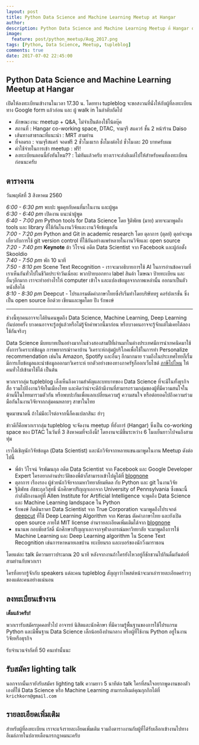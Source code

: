 ```yaml
---
layout: post
title: Python Data Science and Machine Learning Meetup at Hangar
author:
description: Python Data Science and Machine Learning Meetup ที่ Hangar co-working space ของ DTAC จัดโดยทีม tupleblog
image:
  feature: post/python_meetup/Aug_2017.png
tags: [Python, Data Science, Meetup, tupleblog]
comments: true
date: 2017-07-02 22:45:00
---
```


## Python Data Science and Machine Learning Meetup at Hangar

เปิดให้ลงทะเบียนเข้างานในเวลา 17.30 น. โดยทาง tupleblog จะขอสงวนที่นั่งให้กับผู้ที่ลงทะเบียนทาง Google form แล้วก่อน และ ผู้ walk in ในลำดับถัดไป

- ลักษณะงาน: meetup + Q&A, ไม่จำเป็นต้องใช้โน้ตบุ๊ค
- สถานที่ : Hangar co-working space, DTAC, จามจุรี สแควร์ ชั้น 2 หน้าร้าน Daiso
- เส้นทางสาธรณะที่แนะนำ : MRT สามย่าน
- ที่จอดรถ : จามจุรีสแคร์ จอดฟรี 2 ชั่วโมงแรก ชั่งโมงต่อไป ชั่วโมงละ 20 บาทครับผม
- ค่าใช้จ่ายในการเข้า meetup : ฟรี!
- ลงทะเบียนตอนนี้ยังทันไหม?? : ไม่ทันแล้วครับ ทางเราจะส่งอีเมล์ไปให้สำหรับคนที่ลงทะเบียนก่อนนะครับ

## ตารางงาน

วันพฤหัสที่ 3 สิงหาคม 2560

_6:00 - 6:30 pm_ พบปะ พูดคุยกับคนที่มาในงาน และผู้พูด<br>
_6:30 - 6:40 pm_ เปิดงาน แนะนำผู้พูด<br>
_6:40 - 7:00 pm_ Python tools for Data Science โดย ฐิติพัทธ (มาย) มายจะมาพูดถึง tools และ
library ที่ใช้กันในงานวิจัยและงานวิจัยข้อมูลกัน<br>
_7:00 - 7:20 pm_ Python and Git in academic research โดย ตุลาการ (ตุลย์) ตุลย์จะพูดเกี่ยวกับการใช้
git version control ที่ใช้กันอย่างแพร่หลายในงานวิจัยและ open source<br>
_7:20 - 7:40 pm_ **Keynote** ต้า วิโรจน์ อดีต Data Scientist จาก Facebook และผู้ก่อตั้ง Skooldio<br>
_7:40 - 7:50 pm_ พัก 10 นาที<br>
_7:50 - 8:10 pm_ Scene Text Recognition - เราจะมาอธิบายการใช้ AI ในการอ่านข้อความที่เราเห็นกันทั่วไปในชีวิตประจำวันเนี่ยละ พวกป้ายบอกทาง label สินค้า โฆษณา ป้ายทะเบียน และอื่นๆอีกมาก เราจะทำอย่างไรให้ computer เข้าใจ และแปลงข้อมูลจากภาพเหล่านั้น ออกมาเป็นตัวหนังสือได้<br>
_8:10 - 8:30 pm_ Deepcut - โปรแกรมตัดคำภาษาไทยซึ่งริเริ่มทำโดยบริษัททรู คอร์ปอเรชั่น ซึ่งเป็น open source อีกด้วย เขียนและพูดโดย ปึง รักพงษ์<br>

<hr>


ช่วงนี้ทุกคนอาจจะได้ยินคนพูดถึง Data Science, Machine Learning, Deep Learning กันบ่อยครั้ง
บางคนอาจจะรู้อยู่แล้วหรือไม่รู้จักคำพวกนี้มาก่อน หรือบางคนอาจจะรู้จักแต่ไม่เคยได้ลองใช้กันจริงๆ

Data Science มีบทบาทเป็นอย่างมากในช่วงสองสามปีที่ผ่านมาในต่างประเทศ​ มีการนำเทคนิคมาใช้
ทั้งการวิเคราะห์ข้อมูล การพยากรณ์ราคาบ้าน วิเคราะห์กลุ่มผู้บริโภคเพื่อใช้ในการทำ Personalize recommendation เช่นใน Amazon,
Spotify และอื่นๆ อีกมากมาย รวมถึงในประเทศไทยก็เรื่มมีการเก็บข้อมูลและนำข้อมูลออกมาวิเคราะห์ ยกตัวอย่างของทางภาครัฐก็ออกเว็บไซต์
[ภาษีไปไหน](https://govspending.data.go.th/) ให้คนทั่วไปเข้ามาใช้ได้ เป็นต้น

พวกเรากลุ่ม tupleblog เล็งเห็นถึงความสำคัญและบทบาทของ Data Science ที่จะมีในทั้งธุรกิจ สื่อ รวมไปถึงงานวิจัยในเมืองไทย
และคิดว่าน่าจะดีถ้ามีงานที่สามารถรวมกลุ่มของผู้ที่มีความสนใจในด้านนี้ในไทยมารวมตัวกัน หรือพบปะกันเพื่อแลกเปลี่ยนความรู้
ความสนใจ หรือต่อยอดไปถึงความร่วมมือกันในงานวิจัยจากกลุ่มคนหลายๆ สาขาในไทย

พูดมาขนาดนี้ ถ้าไม่มีอะไรต่อจากนี้ก็คงแปลกสินะ ฮ่าๆ

ข่าวดีก็คือพวกเรากลุ่ม tupleblog จะจัดงาน meetup ที่ฮังการ์ (Hangar) ซึ่งเป็น co-working space ของ DTAC ในวันที่ 3 สิงหาคมที่จะถึงนี้!
โดยงานจะมีขึ้นระหว่าง 6 โมงเย็นยาวไปจนถึงสามทุ่ม

เราได้เชิญนักวิจัยข้อมูล (Data Scientist) และนักวิจัยจากหลายแขนงมาพูดในงาน Meetup ดังต่อไปนี้

- พี่ต้า วิโรจน์ จิรพัฒนกุล อดีต Data Scientist จาก Facebook และ Google Developer Expert ใครอยากอ่านประวัติของพี่ต้าก็สามารถเข้าไปดูได้ที่ [blognone](https://www.blognone.com/node/70257)
- ตุลาการ เรืองรอง ผู้ช่วยนักวิจัยจากมหาวิทยาลัยมหิดล กับ Python และ git ในงานวิจัย
- ฐิติพัทธ อัชชะกุลวิสุทธิ์ นักศึกษาปริญญาเอกจาก University of Pennsylvania ซึ่งขณะนี้กำลังฝึกงานอยู่ที่
Allen Institute for Artificial Intelligence จะพูดถึง Data Science และ Machine Learning landspace ใน Python
- รักพงษ์ กิตตินราดร Data Scientist จาก True Corporation จะมาพูดถึงโปรเจกต์ [deepcut](https://github.com/rkcosmos/deepcut) ที่ใช้
Deep Learning Algorithm จาก Keras ตัดคำภาษาไทย และยังเปิด open source ภายใต้ MIT license อ่านรายละเอียดเพิ่มเติมได้จาก [blognone](https://www.blognone.com/node/93500)
- ธนานพ กอบชัยสวัสดิ์ นักศึกษาปริญญาเอกจากจุฬาลงกรณ์มหาวิทยาลัย จะมาพูดถึงการใช้ Machine Learning และ Deep Learning algorithm
ใน Scene Text Recognition เช่นการหาหมายเลขบ้าน ทะเบียนรถ และเบอร์ของนักวิ่งมาราธอน

โดยแต่ละ talk มีความยาวประมาณ​ 20 นาที หลังจากงานถ้าใครยังไหวอยู่ก็ชักชวนไปกินดื่มกันต่อที่สามย่านกับพวกเรา

ใครที่อยากรู้จักกับ speakers แต่ละคน tupleblog สัญญาว่าโพสต์หน้าจะมาเล่ารายละเอียดคร่าวๆของแต่ละคนอย่างแน่นอน

## ลงทะเบียนเข้างาน

**เต็มแล้วครับ!**

พวกเรารับสมัครบุคคลทั่วไป อาจารย์ นิสิตและนักศึกษา ที่มีความรู้พื้นฐานของการใช้โปรแกรม Python
และมีพื้นฐาน Data Science เล็กน้อยถึงปานกลาง หรือผู้ที่ใช้งาน Python อยู่ในงานวิจัยหรือธุรกิจ

รับจำนวนจำกัดที่ 50 คนเท่านั้นนะ


## รับสมัคร lighting talk

นอกจากนั้นเรายังรับสมัคร lighting talk ความยาว 5 นาทีต่อ talk ใครที่สนใจอยากพูดงานของตัวเองที่ใช้
Data Science หรือ Machine Learning สามารถอีเมล์คุณกุกกิกได้ที่ `krichkorn@gmail.com`


## รายละเอียดเพิ่มเติม

สำหรับผู้ที่ลงทะเบียน เราจะแจ้งรายละเอียดเพิ่มเติม รวมถึงตารางงานกับผู้ที่ได้รับเลือกเข้างานไปทางอีเมล์ภายในปลายเดือนกรกฎาคมนะครับ
